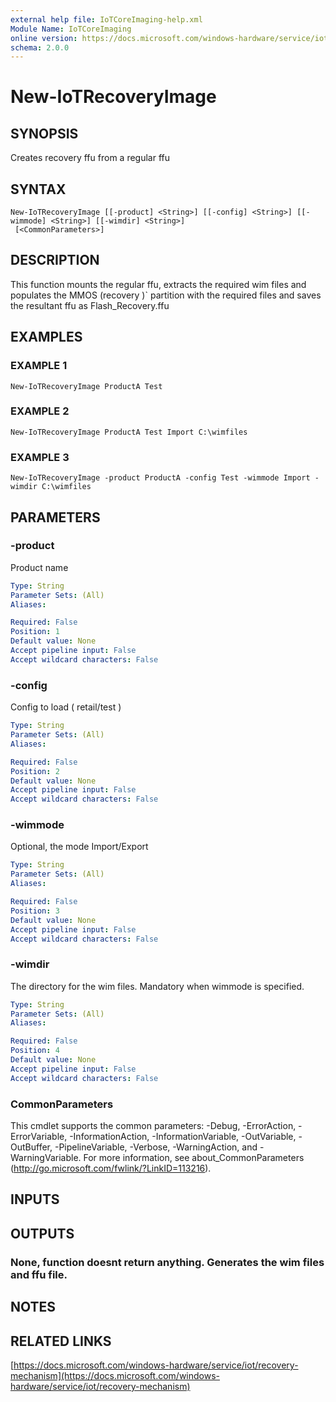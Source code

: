 ```yaml
---
external help file: IoTCoreImaging-help.xml
Module Name: IoTCoreImaging
online version: https://docs.microsoft.com/windows-hardware/service/iot/recovery-mechanism
schema: 2.0.0
---
```


# New-IoTRecoveryImage

## SYNOPSIS
Creates recovery ffu from a regular ffu

## SYNTAX

```
New-IoTRecoveryImage [[-product] <String>] [[-config] <String>] [[-wimmode] <String>] [[-wimdir] <String>]
 [<CommonParameters>]
```

## DESCRIPTION
This function mounts the regular ffu, extracts the required wim files and populates the MMOS (recovery )\`
partition with the required files and saves the resultant ffu as Flash_Recovery.ffu

## EXAMPLES

### EXAMPLE 1
```
New-IoTRecoveryImage ProductA Test
```

### EXAMPLE 2
```
New-IoTRecoveryImage ProductA Test Import C:\wimfiles
```

### EXAMPLE 3
```
New-IoTRecoveryImage -product ProductA -config Test -wimmode Import -wimdir C:\wimfiles
```

## PARAMETERS

### -product
Product name

```yaml
Type: String
Parameter Sets: (All)
Aliases:

Required: False
Position: 1
Default value: None
Accept pipeline input: False
Accept wildcard characters: False
```

### -config
Config to load ( retail/test )

```yaml
Type: String
Parameter Sets: (All)
Aliases:

Required: False
Position: 2
Default value: None
Accept pipeline input: False
Accept wildcard characters: False
```

### -wimmode
Optional, the mode Import/Export

```yaml
Type: String
Parameter Sets: (All)
Aliases:

Required: False
Position: 3
Default value: None
Accept pipeline input: False
Accept wildcard characters: False
```

### -wimdir
The directory for the wim files.
Mandatory when wimmode is specified.

```yaml
Type: String
Parameter Sets: (All)
Aliases:

Required: False
Position: 4
Default value: None
Accept pipeline input: False
Accept wildcard characters: False
```

### CommonParameters
This cmdlet supports the common parameters: -Debug, -ErrorAction, -ErrorVariable, -InformationAction, -InformationVariable, -OutVariable, -OutBuffer, -PipelineVariable, -Verbose, -WarningAction, and -WarningVariable. For more information, see about_CommonParameters (http://go.microsoft.com/fwlink/?LinkID=113216).

## INPUTS

## OUTPUTS

### None, function doesnt return anything. Generates the wim files and ffu file.

## NOTES

## RELATED LINKS

[https://docs.microsoft.com/windows-hardware/service/iot/recovery-mechanism](https://docs.microsoft.com/windows-hardware/service/iot/recovery-mechanism)

